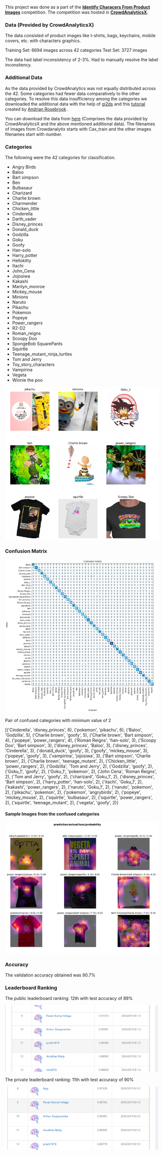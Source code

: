 This project was done as a part of the [**Identify Characers From Product Images**](https://www.crowdanalytix.com/contests/identify-characters-from-product-images "**Identify Characers From Product Images**") competition. The competition was hosted in [**CrowdAnalyticsX**](https://www.crowdanalytix.com/community "**CrowdAnalyticsX**"). 


### Data (Provided by CrowdAnalyticsX)

The data consisted of product images like t-shirts, bags, keychains, mobile covers, etc. with characters graphics. 

Training Set: 6694 images across 42 categories 
Test Set: 3727 images

The data had label inconsistency of 2-3%. Had to manually resolve the label inconsitency.

### Additional Data

As the data provided by CrowdAnalytics was not equally distributed across the 42. Some categories had fewer data comparatively to the other categories. To resolve this data insufficiency among the categories we downloaded the additional data with the help of [gi2ds](https://github.com/toffebjorkskog/ml-tools/blob/master/gi2ds.md "gi2ds")  and this [tutorial](https://www.pyimagesearch.com/2017/12/04/how-to-create-a-deep-learning-dataset-using-google-images/ "tutorial") created by [Andrian Rosebrook](https://www.pyimagesearch.com/author/adrian/ "Andrian Rosebrook") . 


You can download the data from [here](https://my.pcloud.com/publink/show?code=XZ2oPHkZdl53szTtWDBUeomYHofe85rC7KKV "here") (Comprises the data provided by CrowdAnalyticsX and the above mentioned additional data). The filenames of images from Crowdanalytix starts with Cax_train and the other images filenames start with number.

### Categories

The following were the 42 categories for classification.

- Angry Birds
- Baloo
- Bart simpson
- Ben
- Bulbasaur
- Charizard
- Charlie brown
- Charmender
- Chicken_little
- Cinderella
- Darth_vader
- Disney_princes
- Donald_duck
- Godzilla
- Goku
- Goofy
- Han-solo
- Harry_potter
- Hellokitty
- Itachi
- John_Cena
- Jojosiwa
- Kakashi
- Marilyn_monroe
- Mickey_mouse
- Minions
- Naruto
- Pikachu
- Pokemon
- Popeye
- Power_rangers
- R2-D2
- Roman_reigns
- Scoopy Doo
- SpongeBob SquarePants
- Squirtle
- Teenage_mutant_ninja_turtles
- Tom and Jerry
- Toy_story_characters
- Vampirina
- Vegeta
- Winnie the poo

[![Categories](https://github.com/anubhavmaity/Identify-Characters-From-Product-Images/blob/master/identify-product-characters.png "Categories")](https://github.com/anubhavmaity/Identify-Characters-From-Product-Images/blob/master/identify-product-characters.png "Categories")

### Confusion Matrix

[![Confusion Matrix](https://github.com/anubhavmaity/Identify-Characters-From-Product-Images/blob/master/identify_characters_confusion_matrix.png "Confusion Matrix")](https://github.com/anubhavmaity/Identify-Characters-From-Product-Images/blob/master/identify_characters_confusion_matrix.png "Confusion Matrix")

Pair of confused categories with minimum value of 2

[('Cinderella', 'disney_princes', 6),
 ('pokemon', 'pikachu', 6),
 ('Baloo', 'Godzilla', 5),
 ('Charlie brown', 'goofy', 5),
 ('Charlie brown', 'Bart simpson', 4),
 ('popeye', 'power_rangers', 4),
 ('Roman Reigns', 'han-solo', 3),
 ('Scoopy Doo', 'Bart simpson', 3),
 ('disney_princes', 'Baloo', 3),
 ('disney_princes', 'Cinderella', 3),
 ('donald_duck', 'goofy', 3),
 ('goofy', 'mickey_mouse', 3),
 ('popeye', 'goofy', 3),
 ('vampirina', 'jojosiwa', 3),
 ('Bart simpson', 'Charlie brown', 2),
 ('Charlie brown', 'teenage_mutant', 2),
 ('Chicken_little', 'power_rangers', 2),
 ('Godzilla', 'Tom and Jerry', 2),
 ('Godzilla', 'goofy', 2),
 ('Goku_1', 'goofy', 2),
 ('Goku_1', 'pokemon', 2),
 ('John Cena', 'Roman Reigns', 2),
 ('Tom and Jerry', 'goofy', 2),
 ('charizard', 'Goku_1', 2),
 ('disney_princes', 'Bart simpson', 2),
 ('harry_potter', 'han-solo', 2),
 ('itachi', 'Goku_1', 2),
 ('kakashi', 'power_rangers', 2),
 ('naruto', 'Goku_1', 2),
 ('naruto', 'pokemon', 2),
 ('pikachu', 'pokemon', 2),
 ('pokemon', 'angrybirds', 2),
 ('popeye', 'mickey_mouse', 2),
 ('squirtle', 'bulbasaur', 2),
 ('squirtle', 'power_rangers', 2),
 ('squirtle', 'teenage_mutant', 2),
 ('vegeta', 'goofy', 2)]
 

#### Sample Images from the confused categories
[![Misclassified Images](https://github.com/anubhavmaity/Identify-Characters-From-Product-Images/blob/master/misclassified_sample_images.png "Misclassified Images")](https://github.com/anubhavmaity/Identify-Characters-From-Product-Images/blob/master/misclassified_sample_images.png "Misclassified Images")

### Accuracy

The validation accuracy obtained was 90.7%

### Leaderboard Ranking 

The public leaderboard ranking: 12th with test accuracy of 89%

[![PublicLeaderboard](https://github.com/anubhavmaity/Identify-Characters-From-Product-Images/blob/master/public_leaderboard.png "PublicLeaderboard")](https://github.com/anubhavmaity/Identify-Characters-From-Product-Images/blob/master/public_leaderboard.png "PublicLeaderboard")

The private leaderboard ranking: 11th with test accuracy of 90%

[![Private Leaderboard](https://github.com/anubhavmaity/Identify-Characters-From-Product-Images/blob/master/private_leaderboard.png "Private Leaderboard")](https://github.com/anubhavmaity/Identify-Characters-From-Product-Images/blob/master/private_leaderboard.png "Private Leaderboard")









